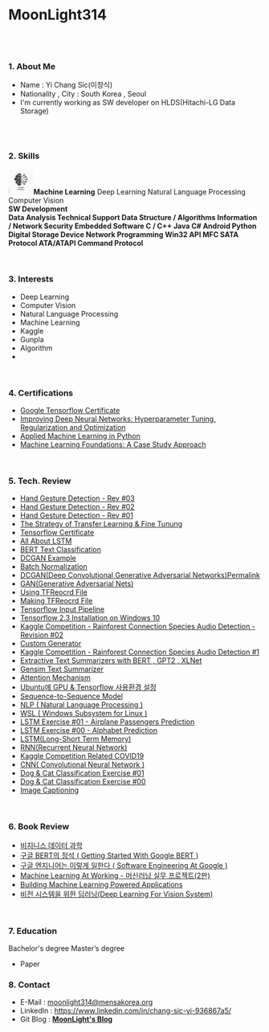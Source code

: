 # MoonLight314

<br>
<br>

### 1. About Me
  * Name : Yi Chang Sic(이창식)
  * Nationality , City : South Korea , Seoul
  * I'm currently working as SW developer on HLDS(Hitachi-LG Data Storage)

<br>
<br>

### 2. Skills
<img src="Machine_Learning.jpg" width="50" height="50"/>**Machine Learning**
Deep Learning
Natural Language Processing
Computer Vision
<br>
**SW Development
<br>
Data Analysis
Technical Support
Data Structure / Algorithms
Information / Network Security
Embedded Software
C / C++
Java
C#
Android
Python
Digital Storage Device
Network Programming
Win32 API
MFC
SATA Protocol
ATA/ATAPI Command Protocol**

<br>

### 3. Interests
- Deep Learning
- Computer Vision
- Natural Language Processing
- Machine Learning
- Kaggle
- Gunpla
- Algorithm
- 
<br>

### 4. Certifications
* [Google Tensorflow Certificate](https://www.credential.net/bee24a43-10ea-40aa-b0ed-bbcab569944d)
* [Improving Deep Neural Networks: Hyperparameter Tuning, Regularization and Optimization](https://www.coursera.org/account/accomplishments/certificate/FSXGNWANCR4D)
* [Applied Machine Learning in Python](https://www.coursera.org/account/accomplishments/verify/6BTATF274DP5)
* [Machine Learning Foundations: A Case Study Approach](https://www.coursera.org/account/accomplishments/verify/82LUQAPU528R)

<br>

### 5. Tech. Review
- [Hand Gesture Detection - Rev #03](https://moonlight314.github.io/deep/learning/Hand_Gesture_Detection_Rev_03/)
- [Hand Gesture Detection - Rev #02](https://moonlight314.github.io/deep/learning/Hand_Gesture_Detection_Rev_02/)
- [Hand Gesture Detection - Rev #01](https://moonlight314.github.io/deep/learning/Hand_Gesture_Detection_Rev_01/)
- [The Strategy of Transfer Learning & Fine Tunung](https://moonlight314.github.io/deep/learning/Transfer_Learning_Fine_Tuning/)
- [Tensorflow Certificate](https://moonlight314.github.io/deep/learning/Tensorflow_Certificate/)
- [All About LSTM](https://moonlight314.github.io/deep/learning/All_About_LSTM_KR/)
- [BERT Text Classification](https://moonlight314.github.io/deep/learning/BERT_Text_Classification_EN/)
- [DCGAN Example](https://moonlight314.github.io/deep/learning/DCGAN_Example_EN/)
- [Batch Normalization](https://moonlight314.github.io/deep/learning/Batch_Normalization_EN/)
- [DCGAN(Deep Convolutional Generative Adversarial Networks)Permalink](https://moonlight314.github.io/deep/learning/DCGAN_Paper_Review_EN/)
- [GAN(Generative Adversarial Nets)](https://moonlight314.github.io/deep/learning/GAN_Paper_Review_EN/)
- [Using TFReocrd File](https://moonlight314.github.io/deep/learning/Using_TFRecord_EN/)
- [Making TFReocrd File](https://moonlight314.github.io/deep/learning/Making_TFRecord_EN/)
- [Tensorflow Input Pipeline](https://moonlight314.github.io/deep/learning/Tensorflow_Input_Pipeline_EN/)
- [Tensorflow 2.3 Installation on Windows 10](https://moonlight314.github.io/deep/learning/Win10_Tensorflow_2_GPU_EN/)
- [Kaggle Competition - Rainforest Connection Species Audio Detection - Revision #02](https://moonlight314.github.io/kaggle/Kaggle_RFCX_-2/)
- [Custom Generator](https://moonlight314.github.io/deeplearning/Custom_Generator/)
- [Kaggle Competition - Rainforest Connection Species Audio Detection #1](https://moonlight314.github.io/kaggle/Kaggle_RFCX_-1/)
- [Extractive Text Summarizers with BERT , GPT2 , XLNet](https://moonlight314.github.io/deeplearning/BERT_GPT2_XLNet/)
- [Gensim Text Summarizer](https://moonlight314.github.io/deeplearning/Gensim_Text_Summarizer/)
- [Attention Mechanism](https://moonlight314.github.io/deeplearning/Attention_Mechanism/)
- [Ubuntu에 GPU & Tensorflow 사용환경 설정](https://moonlight314.github.io/deeplearning/Ubuntu%EC%97%90-GPU-&-Tensorflow-%EC%82%AC%EC%9A%A9%ED%99%98%EA%B2%BD-%EC%84%A4%EC%A0%95/)
- [Sequence-to-Sequence Model](https://moonlight314.github.io/nlp/Seq2Seq_Model/)
- [NLP ( Natural Language Processing )](https://moonlight314.github.io/nlp/NLP/)
- [WSL ( Windows Subsystem for Linux )](https://moonlight314.github.io/wsl/WSL/)
- [LSTM Exercise #01 - Airplane Passengers Prediction](https://moonlight314.github.io/deeplearning/lstm/LSTM_Ex_01/)
- [LSTM Exercise #00 - Alphabet Prediction](https://moonlight314.github.io/deeplearning/lstm/LSTM_Ex_00/)
- [LSTM(Long-Short Term Memory)](https://moonlight314.github.io/deeplearning/lstm/LSTM/)
- [RNN(Recurrent Neural Network)](https://moonlight314.github.io/deeplearning/rnn/RNN/)
- [Kaggle Competition Related COVID19](https://moonlight314.github.io/kaggle/covid19/COVID19_Kaggle/)
- [CNN( Convolutional Neural Network )](https://moonlight314.github.io/study/cnn/CNN/)
- [Dog & Cat Classification Exercise #01](https://moonlight314.github.io/study/cnn/exercise/DogCatClassification_01/)
- [Dog & Cat Classification Exercise #00](https://moonlight314.github.io/study/cnn/exercise/DogCatClassification_00/)
- [Image Captioning](https://moonlight314.github.io/project/imagecaption/ImageCaptioning/)
<br>



### 6. Book Review
* [비지니스 데이터 과학](https://moonlight314.github.io/deep/learning/Book_Review_Business_Data_Science/)
* [구글 BERT의 정석 ( Getting Started With Google BERT )](https://moonlight314.github.io/deep/learning/Book_Review_-Getting_Started_With_Google_BERT/)
* [구글 엔지니어는 이렇게 일한다 ( Software Engineering At Google )](https://moonlight314.github.io/deep/learning/Book_Review_Software_Engineering_At_Google/)
* [Machine Learning At Working - 머신러닝 실무 프로젝트(2판)](https://moonlight314.github.io/deep/learning/Book_Review_Machine_Learning_At_Working/)
* [Building Machine Learning Powered Applications](https://moonlight314.github.io/deep/learning/Book_Review_Building_Machine_Learning_Powered_Applications/)
* [비전 시스템을 위한 딥러닝(Deep Learning For Vision System)](https://moonlight314.github.io/deep/learning/Book_Review_Deep_Learning_For_Vision_System/)
<br>


### 7. Education
Bachelor's degree
Master’s degree 
- Paper


### 8. Contact
* E-Mail : <moonlight314@mensakorea.org>
* LinkedIn : https://www.linkedin.com/in/chang-sic-yi-936867a5/
* Git Blog : [**MoonLight's Blog**](https://moonlight314.github.io/)
